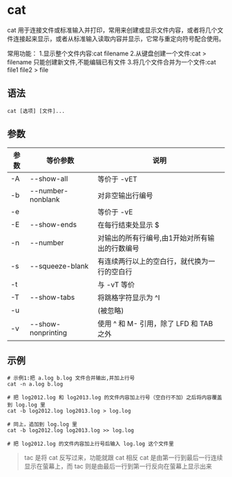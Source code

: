 # cat
cat 用于连接文件或标准输入并打印，常用来创建或显示文件内容，或者将几个文件连接起来显示，或者从标准输入读取内容并显示，它常与重定向符号配合使用。 

常用功能：
1.显示整个文件内容:cat filename
2.从键盘创建一个文件:cat > filename 只能创建新文件,不能编辑已有文件
3.将几个文件合并为一个文件:cat file1 file2 > file

## 语法
```
cat [选项] [文件]...
```

## 参数
参数 | 等价参数 | 说明
--|--|--
-A | --show-all | 等价于 -vET
-b | --number-nonblank  | 对非空输出行编号
-e |  | 等价于 -vE
-E | --show-ends | 在每行结束处显示 $
-n | --number | 对输出的所有行编号,由1开始对所有输出的行数编号
-s | --squeeze-blank | 有连续两行以上的空白行，就代换为一行的空白行 
-t |  | 与 -vT 等价
-T | --show-tabs | 将跳格字符显示为 ^I
-u |  | (被忽略)
-v | --show-nonprinting |  使用 ^ 和 M- 引用，除了 LFD 和 TAB 之外

## 示例
```
# 示例1:把 a.log b.log 文件合并输出,并加上行号
cat -n a.log b.log

# 把 log2012.log 和 log2013.log 的文件内容加上行号（空白行不加）之后将内容覆盖到 log.log 里
cat -b log2012.log log2013.log > log.log

# 同上，追加到 log.log 里
cat -b log2012.log log2013.log >> log.log

# 把 log2012.log 的文件内容加上行号后输入 log.log 这个文件里 
```

> tac 是将 cat 反写过来，功能就跟 cat 相反
> cat 是由第一行到最后一行连续显示在萤幕上，而 tac 则是由最后一行到第一行反向在萤幕上显示出来

